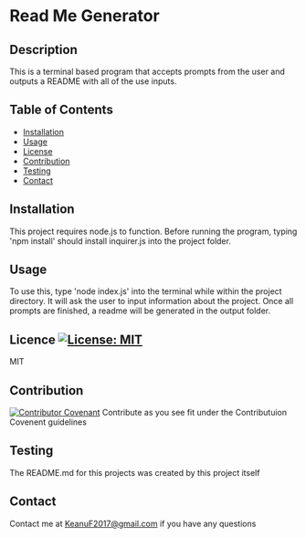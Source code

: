 
# Read Me Generator 

## Description
This is a terminal based program that accepts prompts from the user and outputs a README with all of the use inputs.

## Table of Contents
- [Installation](#installation)
- [Usage](#usage)
- [License](#license)
- [Contribution](#contribution)
- [Testing](#testing)
- [Contact](#contact)

## Installation
This project requires node.js to function. Before running the program, typing 'npm install' should install inquirer.js into the project folder.

## Usage
To use this, type 'node index.js' into the terminal while within the project directory. It will ask the user to input information about the project. Once all prompts are finished, a readme will be generated in the output folder.

## Licence [![License: MIT](https://img.shields.io/badge/License-MIT-yellow.svg)](https://opensource.org/licenses/MIT)
MIT

## Contribution
[![Contributor Covenant](https://img.shields.io/badge/Contributor%20Covenant-2.1-4baaaa.svg)](https://www.contributor-covenant.org/)
Contribute as you see fit under the Contributuion Covenent guidelines

## Testing
The README.md for this projects was created by this project itself

## Contact
Contact me at KeanuF2017@gmail.com if you have any questions
